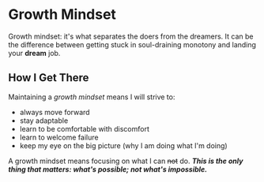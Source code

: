 # Growth Mindset

Growth mindset: it's what separates the doers from the dreamers. It can be the difference between getting stuck in soul-draining monotony and landing your **dream** job.

## How I Get There

Maintaining a *growth mindset* means I will strive to:
* always move forward
* stay adaptable
* learn to be comfortable with discomfort
* learn to welcome failure
* keep my eye on the big picture (why I am doing what I'm doing)

A growth mindset means focusing on what I can ~~not~~ do. ***This is the only thing that matters: what's possible; not what's impossible.***



